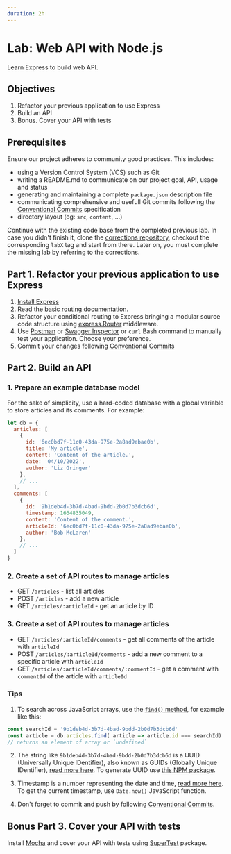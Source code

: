 ```yaml
---
duration: 2h
---
```


# Lab: Web API with Node.js

Learn Express to build web API.

## Objectives

1. Refactor your previous application to use Express
2. Build an API
3. Bonus. Cover your API with tests

## Prerequisites

Ensure our project adheres to community good practices. This includes:

- using a Version Control System (VCS) such as Git
- writing a README.md to communicate on our project goal, API, usage and status
- generating and maintaining a complete `package.json` description file
- communicating comprehensive and usefull Git commits following the [Conventional Commits](https://www.conventionalcommits.org) specification
- directory layout (eg: `src`, `content`, ...)

Continue with the existing code base from the completed previous lab. In case you didn't finish it, clone the [corrections repository](../../../../README.md#correction-repositories-and-supporting-source-code), checkout the corresponding `labX` tag and start from there. Later on, you must complete the missing lab by referring to the corrections.

## Part 1. Refactor your previous application to use Express

1. [Install Express](https://www.npmjs.com/package/express#installation)
2. Read the [basic routing documentation](http://expressjs.com/en/starter/basic-routing.html).
3. Refactor your conditional routing to Express bringing a modular source code structure using [express.Router](https://expressjs.com/en/guide/routing.html#express-router) middleware.
4. Use [Postman](https://www.postman.com/) or [Swagger Inspector](https://inspector.swagger.io) or `curl` Bash command to manually test your application. Choose your preference.
5. Commit your changes following [Conventional Commits](https://www.conventionalcommits.org)

## Part 2. Build an API

### 1. Prepare an example database model

For the sake of simplicity, use a hard-coded database with a global variable to store articles and its comments. For example:

```js
let db = {
  articles: [
    {
      id: '6ec0bd7f-11c0-43da-975e-2a8ad9ebae0b',
      title: 'My article',
      content: 'Content of the article.',
      date: '04/10/2022',
      author: 'Liz Gringer'
    },
    // ...
  ],
  comments: [
    {
      id: '9b1deb4d-3b7d-4bad-9bdd-2b0d7b3dcb6d',
      timestamp: 1664835049,
      content: 'Content of the comment.',
      articleId: '6ec0bd7f-11c0-43da-975e-2a8ad9ebae0b',
      author: 'Bob McLaren'
    },
    // ...
  ]
}
```

### 2. Create a set of API routes to manage articles

- GET `/articles` - list all articles
- POST `/articles` - add a new article
- GET `/articles/:articleId` - get an article by ID

### 3. Create a set of API routes to manage articles

- GET `/articles/:articleId/comments` - get all comments of the article with `articleId`
- POST `/articles/:articleId/comments` - add a new comment to a specific article with `articleId`
- GET `/articles/:articleId/comments/:commentId` - get a comment with `commentId` of the article with `articleId`

### Tips

1. To search across JavaScript arrays, use the [`find()` method](https://developer.mozilla.org/en-US/docs/Web/JavaScript/Reference/Global_Objects/Array/find), for example like this:

```js
const searchId = '9b1deb4d-3b7d-4bad-9bdd-2b0d7b3dcb6d'
const article = db.articles.find( article => article.id === searchId)
// returns an element of array or `undefined`
```

2. The string like `9b1deb4d-3b7d-4bad-9bdd-2b0d7b3dcb6d` is a UUID (Universally Unique IDentifier), also known as GUIDs (Globally Unique IDentifier), [read more here](https://www.ietf.org/rfc/rfc4122.txt). To generate UUID use [this NPM package](https://www.npmjs.com/package/uuid).

3. Timestamp is a number representing the date and time, [read more here](https://en.wikipedia.org/wiki/Timestamp). To get the current timestamp, use `Date.now()` JavaScript function.

4. Don't forget to commit and push by following [Conventional Commits](https://www.conventionalcommits.org).

## Bonus Part 3. Cover your API with tests

Install [Mocha](https://mochajs.org/#installation) and cover your API with tests using [SuperTest](https://www.npmjs.com/package/supertest) package.
